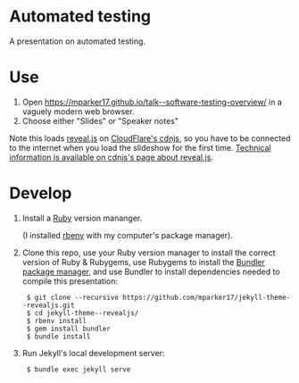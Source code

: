 # Automated testing

A presentation on automated testing.

# Use

1. Open https://mparker17.github.io/talk--software-testing-overview/ in a vaguely modern web browser.
2. Choose either "Slides" or "Speaker notes"

Note this loads [reveal.js](https://github.com/hakimel/reveal.js) on [CloudFlare's cdnjs](https://cdnjs.com/about), so you have to be connected to the internet when you load the slideshow for the first time. [Technical information is available on cdnjs's page about reveal.js](https://cdnjs.com/libraries/reveal.js).

# Develop

1. Install a [Ruby](https://www.ruby-lang.org) version mananger.

    (I installed [rbenv](https://github.com/rbenv/rbenv) with my computer's package manager).
2. Clone this repo, use your Ruby version manager to install the correct version of Ruby & Rubygems, use Rubygems to install the [Bundler package manager](https://bundler.io/), and use Bundler to install dependencies needed to compile this presentation:

        $ git clone --recursive https://github.com/mparker17/jekyll-theme--revealjs.git
        $ cd jekyll-theme--revealjs/
        $ rbenv install
        $ gem install bundler
        $ bundle install

3. Run Jekyll's local development server:

        $ bundle exec jekyll serve

